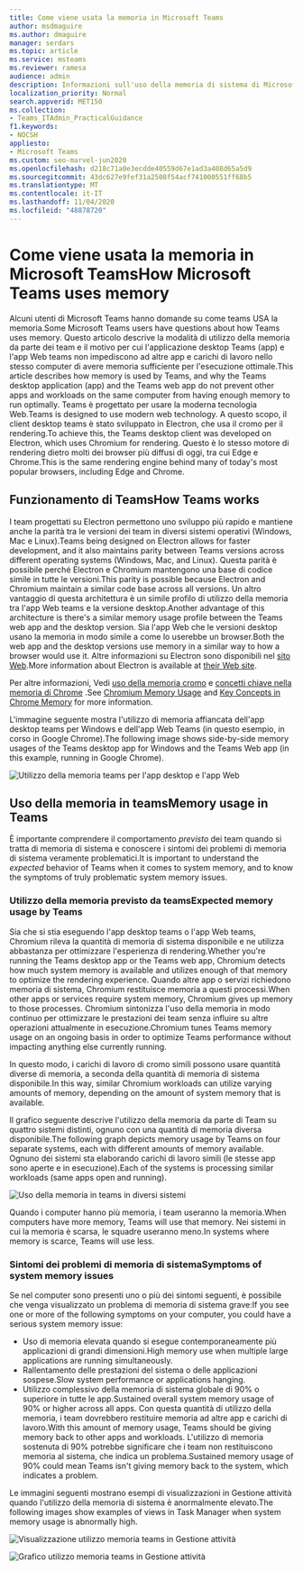 ```yaml
---
title: Come viene usata la memoria in Microsoft Teams
author: msdmaguire
ms.author: dmaguire
manager: serdars
ms.topic: article
ms.service: msteams
ms.reviewer: ramesa
audience: admin
description: Informazioni sull'uso della memoria di sistema di Microsoft teams e sul motivo per cui l'utilizzo della memoria è lo stesso tra l'applicazione desktop e l'applicazione Web.
localization_priority: Normal
search.appverid: MET150
ms.collection:
- Teams_ITAdmin_PracticalGuidance
f1.keywords:
- NOCSH
appliesto:
- Microsoft Teams
ms.custom: seo-marvel-jun2020
ms.openlocfilehash: d218c71a0e3ecdde40559d67e1ad3a408d65a5d9
ms.sourcegitcommit: 43dc627e9fef31a2508f54acf741000551ff68b5
ms.translationtype: MT
ms.contentlocale: it-IT
ms.lasthandoff: 11/04/2020
ms.locfileid: "48878720"
---
```

# <a name="how-microsoft-teams-uses-memory"></a><span data-ttu-id="9ee37-103">Come viene usata la memoria in Microsoft Teams</span><span class="sxs-lookup"><span data-stu-id="9ee37-103">How Microsoft Teams uses memory</span></span>

<span data-ttu-id="9ee37-104">Alcuni utenti di Microsoft Teams hanno domande su come teams USA la memoria.</span><span class="sxs-lookup"><span data-stu-id="9ee37-104">Some Microsoft Teams users have questions about how Teams uses memory.</span></span> <span data-ttu-id="9ee37-105">Questo articolo descrive la modalità di utilizzo della memoria da parte dei team e il motivo per cui l'applicazione desktop Teams (app) e l'app Web teams non impediscono ad altre app e carichi di lavoro nello stesso computer di avere memoria sufficiente per l'esecuzione ottimale.</span><span class="sxs-lookup"><span data-stu-id="9ee37-105">This article describes how memory is used by Teams, and why the Teams desktop application (app) and the Teams web app do not prevent other apps and workloads on the same computer from having enough memory to run optimally.</span></span> <span data-ttu-id="9ee37-106">Teams è progettato per usare la moderna tecnologia Web.</span><span class="sxs-lookup"><span data-stu-id="9ee37-106">Teams is designed to use modern web technology.</span></span> <span data-ttu-id="9ee37-107">A questo scopo, il client desktop teams è stato sviluppato in Electron, che usa il cromo per il rendering.</span><span class="sxs-lookup"><span data-stu-id="9ee37-107">To achieve this, the Teams desktop client was developed on Electron, which uses Chromium for rendering.</span></span> <span data-ttu-id="9ee37-108">Questo è lo stesso motore di rendering dietro molti dei browser più diffusi di oggi, tra cui Edge e Chrome.</span><span class="sxs-lookup"><span data-stu-id="9ee37-108">This is the same rendering engine behind many of today's most popular browsers, including Edge and Chrome.</span></span>

## <a name="how-teams-works"></a><span data-ttu-id="9ee37-109">Funzionamento di Teams</span><span class="sxs-lookup"><span data-stu-id="9ee37-109">How Teams works</span></span>

<span data-ttu-id="9ee37-110">I team progettati su Electron permettono uno sviluppo più rapido e mantiene anche la parità tra le versioni dei team in diversi sistemi operativi (Windows, Mac e Linux).</span><span class="sxs-lookup"><span data-stu-id="9ee37-110">Teams being designed on Electron allows for faster development, and it also maintains parity between Teams versions across different operating systems (Windows, Mac, and Linux).</span></span> <span data-ttu-id="9ee37-111">Questa parità è possibile perché Electron e Chromium mantengono una base di codice simile in tutte le versioni.</span><span class="sxs-lookup"><span data-stu-id="9ee37-111">This parity is possible because Electron and Chromium maintain a similar code base across all versions.</span></span> <span data-ttu-id="9ee37-112">Un altro vantaggio di questa architettura è un simile profilo di utilizzo della memoria tra l'app Web teams e la versione desktop.</span><span class="sxs-lookup"><span data-stu-id="9ee37-112">Another advantage of this architecture is there's a similar memory usage profile between the Teams web app and the desktop version.</span></span> <span data-ttu-id="9ee37-113">Sia l'app Web che le versioni desktop usano la memoria in modo simile a come lo userebbe un browser.</span><span class="sxs-lookup"><span data-stu-id="9ee37-113">Both the web app and the desktop versions use memory in a similar way to how a browser would use it.</span></span> <span data-ttu-id="9ee37-114">Altre informazioni su Electron sono disponibili nel [sito Web](https://electronjs.org/).</span><span class="sxs-lookup"><span data-stu-id="9ee37-114">More information about Electron is available at [their Web site](https://electronjs.org/).</span></span>

<span data-ttu-id="9ee37-115">Per altre informazioni, Vedi [uso della memoria cromo](https://www.chromium.org/developers/memory-usage-backgrounder) e [concetti chiave nella memoria di Chrome](https://chromium.googlesource.com/chromium/src.git/+/master/docs/memory/key_concepts.md) .</span><span class="sxs-lookup"><span data-stu-id="9ee37-115">See [Chromium Memory Usage](https://www.chromium.org/developers/memory-usage-backgrounder) and [Key Concepts in Chrome Memory](https://chromium.googlesource.com/chromium/src.git/+/master/docs/memory/key_concepts.md) for more information.</span></span>

<span data-ttu-id="9ee37-116">L'immagine seguente mostra l'utilizzo di memoria affiancata dell'app desktop teams per Windows e dell'app Web Teams (in questo esempio, in corso in Google Chrome).</span><span class="sxs-lookup"><span data-stu-id="9ee37-116">The following image shows side-by-side memory usages of the Teams desktop app for Windows and the Teams Web app (in this example, running in Google Chrome).</span></span>

![Utilizzo della memoria teams per l'app desktop e l'app Web](media/teams-memory-clientweb.png)

## <a name="memory-usage-in-teams"></a><span data-ttu-id="9ee37-118">Uso della memoria in teams</span><span class="sxs-lookup"><span data-stu-id="9ee37-118">Memory usage in Teams</span></span>

<span data-ttu-id="9ee37-119">È importante comprendere il comportamento *previsto* dei team quando si tratta di memoria di sistema e conoscere i sintomi dei problemi di memoria di sistema veramente problematici.</span><span class="sxs-lookup"><span data-stu-id="9ee37-119">It is important to understand the *expected* behavior of Teams when it comes to system memory, and to know the symptoms of truly problematic system memory issues.</span></span>

### <a name="expected-memory-usage-by-teams"></a><span data-ttu-id="9ee37-120">Utilizzo della memoria previsto da teams</span><span class="sxs-lookup"><span data-stu-id="9ee37-120">Expected memory usage by Teams</span></span>

<span data-ttu-id="9ee37-121">Sia che si stia eseguendo l'app desktop teams o l'app Web teams, Chromium rileva la quantità di memoria di sistema disponibile e ne utilizza abbastanza per ottimizzare l'esperienza di rendering.</span><span class="sxs-lookup"><span data-stu-id="9ee37-121">Whether you're running the Teams desktop app or the Teams web app, Chromium detects how much system memory is available and utilizes enough of that memory to optimize the rendering experience.</span></span> <span data-ttu-id="9ee37-122">Quando altre app o servizi richiedono memoria di sistema, Chromium restituisce memoria a questi processi.</span><span class="sxs-lookup"><span data-stu-id="9ee37-122">When other apps or services require system memory, Chromium gives up memory to those processes.</span></span> <span data-ttu-id="9ee37-123">Chromium sintonizza l'uso della memoria in modo continuo per ottimizzare le prestazioni dei team senza influire su altre operazioni attualmente in esecuzione.</span><span class="sxs-lookup"><span data-stu-id="9ee37-123">Chromium tunes Teams memory usage on an ongoing basis in order to optimize Teams performance without impacting anything else currently running.</span></span>

<span data-ttu-id="9ee37-124">In questo modo, i carichi di lavoro di cromo simili possono usare quantità diverse di memoria, a seconda della quantità di memoria di sistema disponibile.</span><span class="sxs-lookup"><span data-stu-id="9ee37-124">In this way, similar Chromium workloads can utilize varying amounts of memory, depending on the amount of system memory that is available.</span></span>

<span data-ttu-id="9ee37-125">Il grafico seguente descrive l'utilizzo della memoria da parte di Team su quattro sistemi distinti, ognuno con una quantità di memoria diversa disponibile.</span><span class="sxs-lookup"><span data-stu-id="9ee37-125">The following graph depicts memory usage by Teams on four separate systems, each with different amounts of memory available.</span></span> <span data-ttu-id="9ee37-126">Ognuno dei sistemi sta elaborando carichi di lavoro simili (le stesse app sono aperte e in esecuzione).</span><span class="sxs-lookup"><span data-stu-id="9ee37-126">Each of the systems is processing similar workloads (same apps open and running).</span></span>

![Uso della memoria in teams in diversi sistemi](media/teams-memory-usage.png)

<span data-ttu-id="9ee37-128">Quando i computer hanno più memoria, i team useranno la memoria.</span><span class="sxs-lookup"><span data-stu-id="9ee37-128">When computers have more memory, Teams will use that memory.</span></span> <span data-ttu-id="9ee37-129">Nei sistemi in cui la memoria è scarsa, le squadre useranno meno.</span><span class="sxs-lookup"><span data-stu-id="9ee37-129">In systems where memory is scarce, Teams will use less.</span></span>

### <a name="symptoms-of-system-memory-issues"></a><span data-ttu-id="9ee37-130">Sintomi dei problemi di memoria di sistema</span><span class="sxs-lookup"><span data-stu-id="9ee37-130">Symptoms of system memory issues</span></span>

<span data-ttu-id="9ee37-131">Se nel computer sono presenti uno o più dei sintomi seguenti, è possibile che venga visualizzato un problema di memoria di sistema grave:</span><span class="sxs-lookup"><span data-stu-id="9ee37-131">If you see one or more of the following symptoms on your computer, you could have a serious system memory issue:</span></span>

- <span data-ttu-id="9ee37-132">Uso di memoria elevata quando si esegue contemporaneamente più applicazioni di grandi dimensioni.</span><span class="sxs-lookup"><span data-stu-id="9ee37-132">High memory use when multiple large applications are running simultaneously.</span></span>
- <span data-ttu-id="9ee37-133">Rallentamento delle prestazioni del sistema o delle applicazioni sospese.</span><span class="sxs-lookup"><span data-stu-id="9ee37-133">Slow system performance or applications hanging.</span></span>
- <span data-ttu-id="9ee37-134">Utilizzo complessivo della memoria di sistema globale di 90% o superiore in tutte le app.</span><span class="sxs-lookup"><span data-stu-id="9ee37-134">Sustained overall system memory usage of 90% or higher across all apps.</span></span> <span data-ttu-id="9ee37-135">Con questa quantità di utilizzo della memoria, i team dovrebbero restituire memoria ad altre app e carichi di lavoro.</span><span class="sxs-lookup"><span data-stu-id="9ee37-135">With this amount of memory usage, Teams should be giving memory back to other apps and workloads.</span></span> <span data-ttu-id="9ee37-136">L'utilizzo di memoria sostenuta di 90% potrebbe significare che i team non restituiscono memoria al sistema, che indica un problema.</span><span class="sxs-lookup"><span data-stu-id="9ee37-136">Sustained memory usage of 90% could mean Teams isn't giving memory back to the system, which indicates a problem.</span></span>

<span data-ttu-id="9ee37-137">Le immagini seguenti mostrano esempi di visualizzazioni in Gestione attività quando l'utilizzo della memoria di sistema è anormalmente elevato.</span><span class="sxs-lookup"><span data-stu-id="9ee37-137">The following images show examples of views in Task Manager when system memory usage is abnormally high.</span></span>

![Visualizzazione utilizzo memoria teams in Gestione attività](media/teams-memory-high-mem-process-list.png)

![Grafico utilizzo memoria teams in Gestione attività](media/teams-memory-high-mem-process-list2.png)
